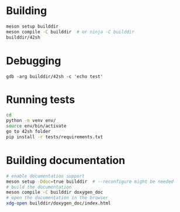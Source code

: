 # Building

```sh
meson setup builddir
meson compile -C builddir  # or ninja -C builddir
builddir/42sh
```

# Debugging

```
gdb -arg builddir/42sh -c 'echo test'
```

# Running tests

```sh
cd
python -m venv env/
source env/bin/activate
go to 42sh folder
pip install -r tests/requirements.txt
```

# Building documentation

```sh
# enable documentation support
meson setup -Ddoc=true builddir  # --reconfigure might be needed
# build the documentation
meson compile -C builddir doxygen_doc
# open the documentation in the browser
xdg-open builddir/doxygen_doc/index.html
```

